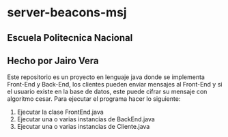 # server-beacons-msj

## Escuela Politecnica Nacional
## Hecho por Jairo Vera


Este repositorio es un proyecto en lenguaje java donde se implementa Front-End y Back-End, los clientes pueden enviar mensajes al Front-End y si el usuario existe en la base de datos, este puede cifrar su mensaje con algoritmo cesar.
Para ejecutar el programa hacer lo siguiente:
1. Ejecutar la clase FrontEnd.java
2. Ejecutar una o varias instancias de BackEnd.java
3. Ejecutar una o varias instancias de Cliente.java
